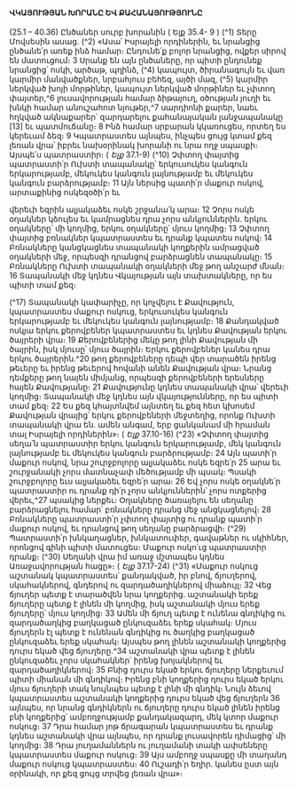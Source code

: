 
#### ՎԿԱՅՈՒԹՅԱՆ ԽՈՐԱՆԸ ԵՎ ՔԱՀԱՆԱՅՈՒԹՅՈՒՆԸ

(25.1 – 40.36)
Ընծաներ սուրբ խորանին
( Ելք 35.4- 9 )
(^1) Տերը Մովսեսին ասաց. (^2) «Ասա՛ Իսրայելի որդիներին, եւ նրանցից ընծանե՛ր առեք ինձ համար։ Ընդունե՛ք բոլոր
նրանցից, ովքեր սիրով են մատուցում։ 3 Սրանք են այն ընծաները, որ պիտի ընդունեք նրանցից՝ ոսկի, արծաթ, պղինձ,
(^4) կապույտ, ծիրանագույն եւ վառ կարմիր մանվածքներ, նրբահյուս բեհեզ, այծի մազ, (^5) կարմիր ներկված խոյի մորթիներ,
կապույտ ներկված մորթիներ եւ չփտող փայտեր,^6 լուսավորության համար ձիթայուղ, օծության յուղի եւ խնկի համար
անուշահոտ նյութեր,^7 սարդիոնի քարեր, նաեւ հղկված ակնաքարեր՝ զարդարելու քահանայական լանջապանակը
[13]
եւ
պատմուճանը։ 8 Ինձ համար սրբարան կկառուցես, որտեղ ես կերեւամ ձեզ։ 9 Կպատրաստես այնպես, ինչպես ցույց
կտամ քեզ լեռան վրա՝ իբրեւ նախօրինակ խորանի ու նրա ողջ սպասքի։ Այսպե՛ս պատրաստիր։
( _Ելք_ 37.1-9)
(^10) Չփտող փայտից պատրաստի՛ր Ուխտի տապանակը՝ երկուսուկես կանգուն երկարությամբ, մեկուկես կանգուն
լայնությամբ եւ մեկուկես կանգուն բարձրությամբ։ 11 Այն ներսից պատի՛ր մաքուր ոսկով, արտաքինից ոսկեզօծի՛ր եւ


վերեւի եզրին ալյակաձեւ ոսկե շրջանա՛կ արա։ 12 Չորս ոսկե օղակներ կձուլես եւ կամրացնես դրա չորս անկյուններին.
երկու օղակները՝ մի կողմից, երկու օղակները՝ մյուս կողմից։ 13 Չփտող փայտից բռնակներ կպատրաստես եւ դրանք
կպատես ոսկով։ 14 Բռնակները կանցկացնես տապանակի կողքերին ամրացված օղակների մեջ, որպեսզի դրանցով
բարձրացնեն տապանակը։ 15 Բռնակները Ուխտի տապանակի օղակների մեջ թող անշարժ մնան։ 16 Տապանակի մեջ
կդնես Վկայության այն տախտակները, որ ես պիտի տամ քեզ։

(^17) Տապանակի կափարիչը, որ կոչվելու է Քավություն, կպատրաստես մաքուր ոսկուց, երկուսուկես կանգուն
երկարությամբ եւ մեկուկես կանգուն լայնությամբ։ 18 Քանդակված ոսկյա երկու քերովբեներ կպատրաստես եւ կդնես
Քավության երկու ծայրերի վրա։ 19 Քերովբեներից մեկը թող լինի Քավության մի ծայրին, իսկ մյուսը՝ մյուս ծայրին։
Երկու քերովբեներ կանես դրա երկու ծայրերին.^20 թող քերովբեները դեպի վեր տարածեն իրենց թեւերը եւ իրենց թեւերով
հովանի անեն Քավության վրա։ Նրանց դեմքերը թող նայեն միմյանց, որպեսզի քերովբեների երեսները հայեն
Քավությանը։ 21 Քավությունը կդնես տապանակի վրա՝ վերեւի կողմից։ Տապանակի մեջ կդնես այն վկայությունները, որ
ես պիտի տամ քեզ։ 22 Ես քեզ կհայտնվեմ այնտեղ եւ քեզ հետ կխոսեմ Քավության վրայից՝ երկու քերովբեների մեջտեղից,
որոնք Ուխտի տապանակի վրա են. ամեն անգամ, երբ ցանկանամ մի հրաման տալ Իսրայելի որդիներին»։
( _Ելք_ 37.10-16)
(^23) «Չփտող փայտից սեղա՛ն պատրաստիր երկու կանգուն երկարությամբ, մեկ կանգուն լայնությամբ եւ մեկուկես
կանգուն բարձրությամբ։ 24 Այն պատի՛ր մաքուր ոսկով, նրա շուրջբոլորը ալյակաձեւ ոսկե եզրե՛ր 25 արա եւ շուրջանակի
չորս մատնաչափ մեծությամբ մի պսակ։ Պսակի շուրջբոլորը եւս ալյակաձեւ եզրե՛ր արա։ 26 Եվ չորս ոսկե օղակնե՛ր
պատրաստիր ու դրանք դի՛ր չորս անկյուններին՝ չորս ոտքերից վերեւ,^27 պսակից ներքեւ։ Օղակները ծառայելու են
սեղանը բարձրացնելու համար՝ բռնակները դրանց մեջ անցկացնելով։ 28 Բռնակները պատրաստի՛ր չփտող փայտից ու
դրանք պատի՛ր մաքուր ոսկով, եւ դրանցով թող սեղանը բարձրացվի։
(^29) Պատրաստի՛ր խնկաղացներ, խնկատուփեր, գավաթներ ու սկիհներ, որոնցով գինի պիտի մատուցես։ Մաքուր
ոսկո՛ւց պատրաստիր դրանք։
(^30) Սեղանի վրա իմ առաջ մշտապես կդնես Առաջավորության հացը»։
( _Ելք_ 37.17-24)
(^31) «Մաքուր ոսկուց աշտանակ կպատրաստես՝ քանդակված, իր բնով, ճյուղերով, սկահակներով, գնդերով ու
զարդածաղիկներով միաձույլ։ 32 Վեց ճյուղեր պետք է տարածվեն նրա կողքերից. աշտանակի երեք ճյուղերը պետք է
լինեն մի կողմից, իսկ աշտանակի մյուս երեք ճյուղերը՝ մյուս կողմից։ 33 Ամեն մի ճյուղ պետք է ունենա գնդիկից ու
զարդածաղկից բաղկացած ընկուզաձեւ երեք սկահակ։ Մյուս ճյուղերն էլ պետք է ունենան գնդիկից ու ծաղկից
բաղկացած ընկուզաձեւ երեք սկահակ։ Այսպես թող լինեն աշտանակի կողքերից դուրս եկած վեց ճյուղերը.^34 աշտանակի
վրա պետք է լինեն ընկուզաձեւ չորս սկահակներ՝ իրենց խոյակներով եւ զարդածաղիկներով։ 35 Բնից դուրս եկած երկու
ճյուղերը ներքեւում պիտի միանան մի գնդիկով։ Իրենց բնի կողքերից դուրս եկած երկու մյուս ճյուղերի տակ նույնպես
պետք է լինի մի գնդիկ։ Նույն ձեւով կպատրաստես աշտանակի կողքերից դուրս եկած վեց ճյուղերն 36 այնպես, որ նրանց
գնդիկներն ու ճյուղերը դուրս եկած լինեն իրենց բնի կողքերից՝ ամբողջությամբ քանդակազարդ, մեկ կտոր մաքուր
ոսկուց։ 37 Դրա համար յոթ ճրագարան կպատրաստես եւ դրանք կդնես աշտանակի վրա այնպես, որ դրանք լուսավորեն
դիմացից՝ մի կողմից։ 38 Դրա յուղամաններն ու յուղամանի տակի ափսեները կպատրաստես մաքուր ոսկուց։ 39 Այս
ամբողջ սպասքը մի տաղանդ մաքուր ոսկուց կպատրաստես։ 40 Ուշադի՛ր եղիր. կանես ըստ այն օրինակի, որ քեզ ցույց
տրվեց լեռան վրա»։
